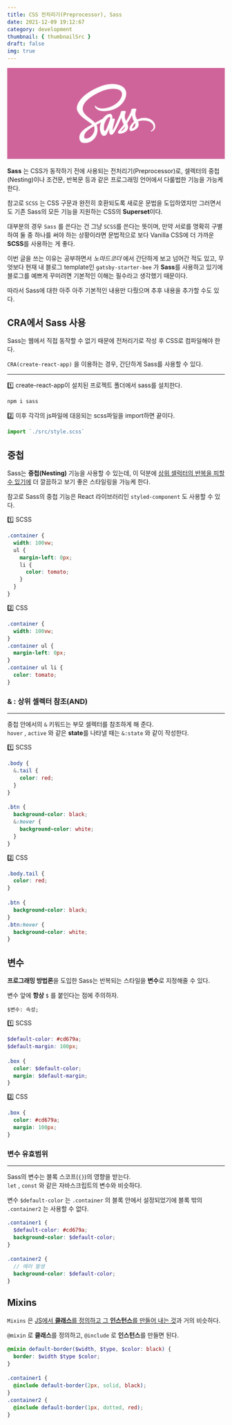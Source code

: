 ```yaml
---
title: CSS 전치리기(Preprocessor), Sass
date: 2021-12-09 19:12:67
category: development
thumbnail: { thumbnailSrc }
draft: false
img: true
---
```


![Sass](./img/sass.png)

**Sass** 는 CSS가 동작하기 전에 사용되는 전처리기(Preprocessor)로, 셀렉터의 중첩(Nesting)이나 조건문, 반복문 등과 같은 프로그래밍 언어에서 다룰법한 기능을 가능케 한다.

참고로 `SCSS` 는 CSS 구문과 완전히 호환되도록 새로운 문법을 도입하였지만 그러면서도 기존 Sass의 모든 기능을 지원하는 CSS의 **Superset**이다.

대부분의 경우 `Sass` 를 쓴다는 건 그냥 `SCSS`를 쓴다는 뜻이며, 만약 서로를 명확히 구별하여 둘 중 하나를 써야 하는 상황이라면 문법적으로 보다 Vanilla CSS에 더 가까운 **SCSS**를 사용하는 게 좋다.

이번 글을 쓰는 이유는 공부하면서 _노마드코더_ 에서 간단하게 보고 넘어간 적도 있고, 무엇보다 현재 내 블로그 template인 `gatsby-starter-bee` 가 **Sass**를 사용하고 있기에 블로그를 예쁘게 꾸미려면 기본적인 이해는 필수라고 생각했기 때문이다.

따라서 Sass에 대한 아주 아주 기본적인 내용만 다뤘으며 추후 내용을 추가할 수도 있다.

## CRA에서 Sass 사용

Sass는 웹에서 직접 동작할 수 없기 때문에 전처리기로 작성 후 CSS로 컴파일해야 한다.

`CRA(create-react-app)` 을 이용하는 경우, 간단하게 Sass를 사용할 수 있다.

---

1️⃣ create-react-app이 설치된 프로젝트 폴더에서 sass를 설치한다.

```bash
npm i sass
```

2️⃣ 이후 각각의 js파일에 대응되는 scss파일을 import하면 끝이다.

```jsx
import `./src/style.scss`
```

## 중첩

Sass는 **중첩(Nesting)** 기능을 사용할 수 있는데, 이 덕분에 <u>상위 셀럭터의 반복을 피할 수 있기에</u> 더 깔끔하고 보기 좋은 스타일링을 가능케 한다.

참고로 Sass의 중첩 기능은 React 라이브러리인 `styled-component` 도 사용할 수 있다.

1️⃣ SCSS

```scss
.container {
  width: 100vw;
  ul {
    margin-left: 0px;
    li {
      color: tomato;
    }
  }
}
```

2️⃣ CSS

```css
.container {
  width: 100vw;
}
.container ul {
  margin-left: 0px;
}
.container ul li {
  color: tomato;
}
```

### & : 상위 셀렉터 참조(AND)

---

중첩 안에서의 `&` 키워드는 부모 셀렉터를 참조하게 해 준다.  
`hover` , `active` 와 같은 **state**를 나타낼 때는 `&:state` 와 같이 작성한다.

1️⃣ SCSS

```scss
.body {
  &.tail {
    color: red;
  }
}

.btn {
  background-color: black;
  &:hover {
    background-color: white;
  }
}
```

2️⃣ CSS

```css
.body.tail {
  color: red;
}

.btn {
  background-color: black;
}
.btn:hover {
  background-color: white;
}
```

## 변수

**프로그래밍 방법론**을 도입한 Sass는 반복되는 스타일을 **변수**로 지정해줄 수 있다.

변수 앞에 **항상** `$` 를 붙인다는 점에 주의하자.

```
$변수: 속성;
```

1️⃣ SCSS

```scss
$default-color: #cd679a;
$default-margin: 100px;

.box {
  color: $default-color;
  margin: $default-margin;
}
```

2️⃣ CSS

```css
.box {
  color: #cd679a;
  margin: 100px;
}
```

### 변수 유효범위

---

Sass의 변수는 블록 스코프(`{}`)의 영향을 받는다.  
`let` , `const` 와 같은 자바스크립트의 변수와 비슷하다.

변수 `$default-color` 는 `.container` 의 블록 안에서 설정되었기에 블록 밖의 `.container2` 는 사용할 수 없다.

```scss
.container1 {
  $default-color: #cd679a;
  background-color: $default-color;
}

.container2 {
  // 에러 발생
  background-color: $default-color;
}
```

## Mixins

`Mixins` 은 <u>JS에서 **클래스**를 정의하고 그 **인스턴스**를 만들어 내는 것</u>과 거의 비슷하다.

`@mixin` 로 **클래스**를 정의하고, `@include` 로 **인스턴스**를 만들면 된다.

```scss
@mixin default-border($width, $type, $color: black) {
  border: $width $type $color;
}

.container1 {
  @include default-border(2px, solid, black);
}
.container2 {
  @include default-border(1px, dotted, red);
}
```
